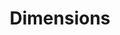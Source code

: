 ---
bigquery: https://console.cloud.google.com/bigquery?p=covid-19-dimensions-ai&page=table&d=data&t=publications
contributors: Digital Science, https://www.digital-science.com/
cost: Free for personal, non-commercial use.
description: Dimensions contains more than 100 million publications, ranging from
  articles published in scholarly journals, books and book chapters, to preprints
  and conference proceedings. All publications are contextualized with linked data
  sets, funding, publications, patents, clinical trials, and policy documents. You
  can also view associated categories, funders, institutions, and researcher profiles.
documentation: https://docs.dimensions.ai/bigquery/index.html
last_edit: Mon, 04 Apr 2022 19:04:00 GMT
location: https://www.dimensions.ai/products/free/
maintained_by: Digital Science, https://www.digital-science.com/
schema_fields: '[''family_count'', ''pmid'', ''metrics'', ''date_modified'', ''doi'',
  ''researcher_ids'', ''reference_ids'', ''category_uoa'', ''publisher'', ''category_bra'',
  ''category_hrcs_rac'', ''repository_id'', ''original_assignee_orgs'', ''concepts'',
  ''research_org_state_names'', ''mesh_headings'', ''associated_publication_arxiv_id'',
  ''resulting_publication_ids'', ''isbn'', ''journal_lists'', ''open_access_categories'',
  ''language'', ''end_date'', ''category_sdg'', ''priority_date'', ''organisation_details'',
  ''original_assignee'', ''category_icrp_cso'', ''funder_org_countries'', ''associated_publication_doi'',
  ''jurisdiction'', ''original_assignee_countries'', ''active_years'', ''email_address'',
  ''funding_chf'', ''description'', ''categories'', ''funding_jpy'', ''types'', ''eisbn'',
  ''book_series_title'', ''kind'', ''authors'', ''book_title'', ''funding_cny'', ''abstract'',
  ''altmetrics'', ''publication_year'', ''date'', ''funding_nzd'', ''address'', ''year'',
  ''category_rcdc'', ''granted_date'', ''license'', ''date_normal'', ''filing_date'',
  ''grant_number'', ''category_hrcs_hc'', ''filing_status'', ''funder_countries'',
  ''name'', ''category_hra'', ''mesh_terms'', ''cited_by_ids'', ''current_assignee_orgs'',
  ''assignee_orgs'', ''filing_year'', ''established'', ''date_imported_gbq'', ''registry'',
  ''publication_ids'', ''funder_org'', ''research_org_city_names'', ''research_org_cities'',
  ''expiration_year'', ''brief_title'', ''conditions'', ''expiration_date'', ''repository_name'',
  ''funding_details'', ''date_print'', ''original_title'', ''associated_publication_id'',
  ''funder_org_acronyms'', ''pages'', ''repository_url'', ''supporting_grant_ids'',
  ''funding_cad'', ''category_for'', ''acknowledgements'', ''editors'', ''funding_currency'',
  ''status'', ''start_date'', ''priority_year'', ''gender'', ''arxiv_id'', ''funder_org_state_codes'',
  ''subtitles'', ''inventor_names'', ''parent_id'', ''family_id'', ''assignee_countries'',
  ''research_orgs'', ''citation_string'', ''legal_status'', ''phase'', ''acronyms'',
  ''issue'', ''citations_count'', ''granted_year'', ''foa_number'', ''associated_publication_pmid'',
  ''current_assignee_countries'', ''title'', ''current_assignee'', ''category_icrp_ct'',
  ''publication_date'', ''pmcid'', ''end_year'', ''citations'', ''resulting_publication_doi'',
  ''cpc'', ''source_id'', ''date_online'', ''research_org_countries'', ''created_date'',
  ''research_org_country_names'', ''associated_grant_ids'', ''legal_events'', ''ipcr'',
  ''funding_gbp'', ''funding_usd'', ''linkout'', ''external_ids'', ''journal'', ''conference'',
  ''investigators'', ''start_year'', ''patent_ids'', ''funder_org_cities'', ''funding_eur'',
  ''links'', ''date_inserted'', ''acronym'', ''application_number'', ''family_members_ids'',
  ''open_access_categories_v2'', ''aliases'', ''id'', ''funding_aud'', ''volume'',
  ''original_abstract'', ''funding_amount'', ''relationships'', ''proceedings_title'',
  ''interventions'', ''clinical_trial_ids'', ''funder_orgs'', ''research_org_state_codes'',
  ''type'', ''wikipedia_url'', ''labels'', ''embargo_date'']'
shortname: dimensions
tags:
- scholarly literature
- patents
- funding
- clinical trials
- academic profiles
terms_of_use: 'Use of both the Dimensions COVID-19 dataset and full Dimensions dataset
  are subject to the Dimensions Terms of use: https://www.dimensions.ai/policies-terms-legal '
title: Dimensions
uuid: dcff88bd-fe6b-4fdb-8159-809bf9d7bc1c
---